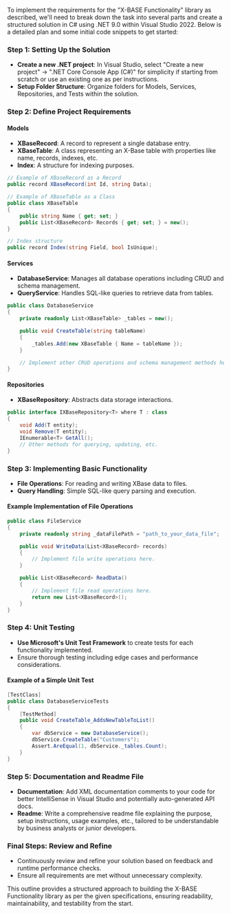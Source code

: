﻿ To implement the requirements for the "X-BASE Functionality" library as described, we'll need to break down the task into several parts and create a structured solution in C# using .NET 9.0 within Visual Studio 2022. Below is a detailed plan and some initial code snippets to get started:

### Step 1: Setting Up the Solution
- **Create a new .NET project**: In Visual Studio, select "Create a new project" -> ".NET Core Console App (C#)" for simplicity if starting from scratch or use an existing one as per instructions.
- **Setup Folder Structure**: Organize folders for Models, Services, Repositories, and Tests within the solution.

### Step 2: Define Project Requirements
#### Models
- **XBaseRecord**: A record to represent a single database entry.
- **XBaseTable**: A class representing an X-Base table with properties like name, records, indexes, etc.
- **Index**: A structure for indexing purposes.

```csharp
// Example of XBaseRecord as a Record
public record XBaseRecord(int Id, string Data);

// Example of XBaseTable as a Class
public class XBaseTable
{
    public string Name { get; set; }
    public List<XBaseRecord> Records { get; set; } = new();
}

// Index structure
public record Index(string Field, bool IsUnique);
```

#### Services
- **DatabaseService**: Manages all database operations including CRUD and schema management.
- **QueryService**: Handles SQL-like queries to retrieve data from tables.

```csharp
public class DatabaseService
{
    private readonly List<XBaseTable> _tables = new();

    public void CreateTable(string tableName)
    {
        _tables.Add(new XBaseTable { Name = tableName });
    }

    // Implement other CRUD operations and schema management methods here.
}
```

#### Repositories
- **XBaseRepository**: Abstracts data storage interactions.

```csharp
public interface IXBaseRepository<T> where T : class
{
    void Add(T entity);
    void Remove(T entity);
    IEnumerable<T> GetAll();
    // Other methods for querying, updating, etc.
}
```

### Step 3: Implementing Basic Functionality
- **File Operations**: For reading and writing XBase data to files.
- **Query Handling**: Simple SQL-like query parsing and execution.

#### Example Implementation of File Operations
```csharp
public class FileService
{
    private readonly string _dataFilePath = "path_to_your_data_file";

    public void WriteData(List<XBaseRecord> records)
    {
        // Implement file write operations here.
    }

    public List<XBaseRecord> ReadData()
    {
        // Implement file read operations here.
        return new List<XBaseRecord>();
    }
}
```

### Step 4: Unit Testing
- **Use Microsoft's Unit Test Framework** to create tests for each functionality implemented.
- Ensure thorough testing including edge cases and performance considerations.

#### Example of a Simple Unit Test
```csharp
[TestClass]
public class DatabaseServiceTests
{
    [TestMethod]
    public void CreateTable_AddsNewTableToList()
    {
        var dbService = new DatabaseService();
        dbService.CreateTable("Customers");
        Assert.AreEqual(1, dbService._tables.Count);
    }
}
```

### Step 5: Documentation and Readme File
- **Documentation**: Add XML documentation comments to your code for better IntelliSense in Visual Studio and potentially auto-generated API docs.
- **Readme**: Write a comprehensive readme file explaining the purpose, setup instructions, usage examples, etc., tailored to be understandable by business analysts or junior developers.

### Final Steps: Review and Refine
- Continuously review and refine your solution based on feedback and runtime performance checks.
- Ensure all requirements are met without unnecessary complexity.

This outline provides a structured approach to building the X-BASE Functionality library as per the given specifications, ensuring readability, maintainability, and testability from the start.